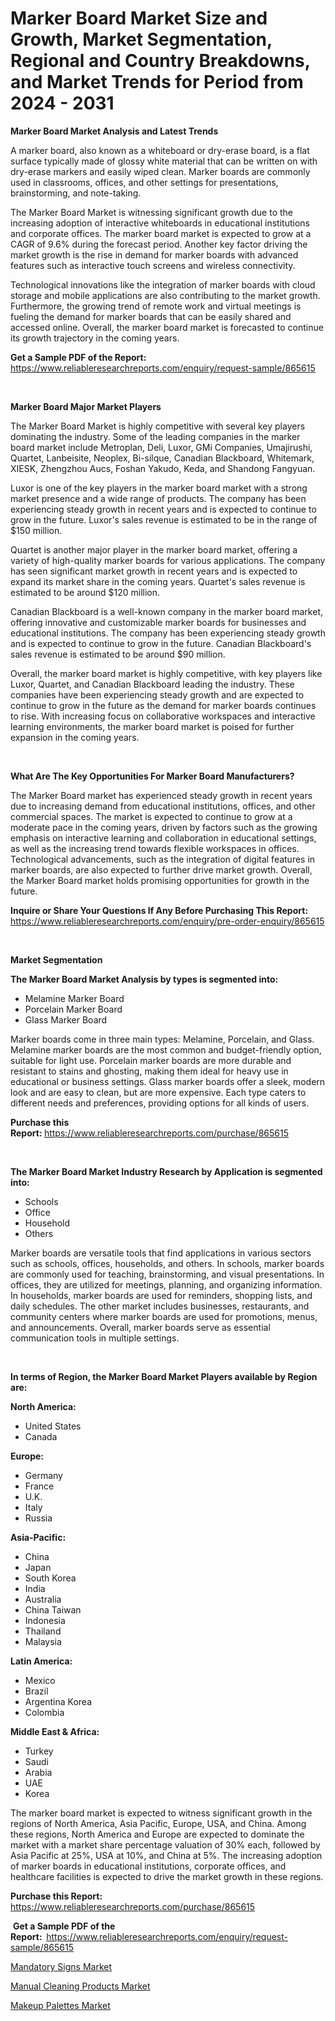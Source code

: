 <p><h1>Marker Board Market Size and Growth, Market Segmentation, Regional and Country Breakdowns, and Market Trends for Period from 2024 -  2031</h1></p><p><strong>Marker Board Market Analysis and Latest Trends</strong></p>
<p><p>A marker board, also known as a whiteboard or dry-erase board, is a flat surface typically made of glossy white material that can be written on with dry-erase markers and easily wiped clean. Marker boards are commonly used in classrooms, offices, and other settings for presentations, brainstorming, and note-taking.</p><p>The Marker Board Market is witnessing significant growth due to the increasing adoption of interactive whiteboards in educational institutions and corporate offices. The marker board market is expected to grow at a CAGR of 9.6% during the forecast period. Another key factor driving the market growth is the rise in demand for marker boards with advanced features such as interactive touch screens and wireless connectivity.</p><p>Technological innovations like the integration of marker boards with cloud storage and mobile applications are also contributing to the market growth. Furthermore, the growing trend of remote work and virtual meetings is fueling the demand for marker boards that can be easily shared and accessed online. Overall, the marker board market is forecasted to continue its growth trajectory in the coming years.</p></p>
<p><strong>Get a Sample PDF of the Report:&nbsp;</strong> <a href="https://www.reliableresearchreports.com/enquiry/request-sample/865615">https://www.reliableresearchreports.com/enquiry/request-sample/865615</a></p>
<p>&nbsp;</p>
<p><strong>Marker Board Major Market Players</strong></p>
<p><p>The Marker Board Market is highly competitive with several key players dominating the industry. Some of the leading companies in the marker board market include Metroplan, Deli, Luxor, GMi Companies, Umajirushi, Quartet, Lanbeisite, Neoplex, Bi-silque, Canadian Blackboard, Whitemark, XIESK, Zhengzhou Aucs, Foshan Yakudo, Keda, and Shandong Fangyuan.</p><p>Luxor is one of the key players in the marker board market with a strong market presence and a wide range of products. The company has been experiencing steady growth in recent years and is expected to continue to grow in the future. Luxor's sales revenue is estimated to be in the range of $150 million.</p><p>Quartet is another major player in the marker board market, offering a variety of high-quality marker boards for various applications. The company has seen significant market growth in recent years and is expected to expand its market share in the coming years. Quartet's sales revenue is estimated to be around $120 million.</p><p>Canadian Blackboard is a well-known company in the marker board market, offering innovative and customizable marker boards for businesses and educational institutions. The company has been experiencing steady growth and is expected to continue to grow in the future. Canadian Blackboard's sales revenue is estimated to be around $90 million.</p><p>Overall, the marker board market is highly competitive, with key players like Luxor, Quartet, and Canadian Blackboard leading the industry. These companies have been experiencing steady growth and are expected to continue to grow in the future as the demand for marker boards continues to rise. With increasing focus on collaborative workspaces and interactive learning environments, the marker board market is poised for further expansion in the coming years.</p></p>
<p>&nbsp;</p>
<p><strong>What Are The Key Opportunities For Marker Board Manufacturers?</strong></p>
<p><p>The Marker Board market has experienced steady growth in recent years due to increasing demand from educational institutions, offices, and other commercial spaces. The market is expected to continue to grow at a moderate pace in the coming years, driven by factors such as the growing emphasis on interactive learning and collaboration in educational settings, as well as the increasing trend towards flexible workspaces in offices. Technological advancements, such as the integration of digital features in marker boards, are also expected to further drive market growth. Overall, the Marker Board market holds promising opportunities for growth in the future.</p></p>
<p><strong>Inquire or Share Your Questions If Any Before Purchasing This Report:</strong> <a href="https://www.reliableresearchreports.com/enquiry/pre-order-enquiry/865615">https://www.reliableresearchreports.com/enquiry/pre-order-enquiry/865615</a></p>
<p>&nbsp;</p>
<p><strong>Market Segmentation</strong></p>
<p><strong>The Marker Board Market Analysis by types is segmented into:</strong></p>
<p><ul><li>Melamine Marker Board</li><li>Porcelain Marker Board</li><li>Glass Marker Board</li></ul></p>
<p><p>Marker boards come in three main types: Melamine, Porcelain, and Glass. Melamine marker boards are the most common and budget-friendly option, suitable for light use. Porcelain marker boards are more durable and resistant to stains and ghosting, making them ideal for heavy use in educational or business settings. Glass marker boards offer a sleek, modern look and are easy to clean, but are more expensive. Each type caters to different needs and preferences, providing options for all kinds of users.</p></p>
<p><strong>Purchase this Report:&nbsp;</strong><a href="https://www.reliableresearchreports.com/purchase/865615">https://www.reliableresearchreports.com/purchase/865615</a></p>
<p>&nbsp;</p>
<p><strong>The Marker Board Market Industry Research by Application is segmented into:</strong></p>
<p><ul><li>Schools</li><li>Office</li><li>Household</li><li>Others</li></ul></p>
<p><p>Marker boards are versatile tools that find applications in various sectors such as schools, offices, households, and others. In schools, marker boards are commonly used for teaching, brainstorming, and visual presentations. In offices, they are utilized for meetings, planning, and organizing information. In households, marker boards are used for reminders, shopping lists, and daily schedules. The other market includes businesses, restaurants, and community centers where marker boards are used for promotions, menus, and announcements. Overall, marker boards serve as essential communication tools in multiple settings.</p></p>
<p>&nbsp;</p>
<p><strong>In terms of Region, the Marker Board Market Players available by Region are:</strong></p>
<p>
    <p> <strong> North America: </strong>
        <ul>
            <li>United States</li>
            <li>Canada</li>
        </ul>
        </p> 
    <p> <strong> Europe: </strong>
        <ul>
            <li>Germany</li>
            <li>France</li>
            <li>U.K.</li>
            <li>Italy</li>
            <li>Russia</li>
        </ul>
        </p> 
    <p> <strong> Asia-Pacific: </strong>
        <ul>
            <li>China</li>
            <li>Japan</li>
            <li>South Korea</li>
            <li>India</li>
            <li>Australia</li>
            <li>China Taiwan</li>
            <li>Indonesia</li>
            <li>Thailand</li>
            <li>Malaysia</li>
        </ul>
        </p> 
    <p> <strong> Latin America: </strong>
        <ul>
            <li>Mexico</li>
            <li>Brazil</li>
            <li>Argentina Korea</li>
            <li>Colombia</li>
        </ul>
        </p> 
    <p> <strong> Middle East & Africa: </strong>
        <ul>
            <li>Turkey</li>
            <li>Saudi</li>
            <li>Arabia</li>
            <li>UAE</li>
            <li>Korea</li>
        </ul>
    </p>
    </p>
<p><p>The marker board market is expected to witness significant growth in the regions of North America, Asia Pacific, Europe, USA, and China. Among these regions, North America and Europe are expected to dominate the market with a market share percentage valuation of 30% each, followed by Asia Pacific at 25%, USA at 10%, and China at 5%. The increasing adoption of marker boards in educational institutions, corporate offices, and healthcare facilities is expected to drive the market growth in these regions.</p></p>
<p><strong>Purchase this Report: </strong><a href="https://www.reliableresearchreports.com/purchase/865615">https://www.reliableresearchreports.com/purchase/865615</a></p>
<p>&nbsp;<strong>Get a Sample PDF of the Report:&nbsp;&nbsp;</strong><a href="https://www.reliableresearchreports.com/enquiry/request-sample/865615">https://www.reliableresearchreports.com/enquiry/request-sample/865615</a></p>
<p><strong></strong></p>
<p><p><a href="https://github.com/nicoletavirag/Market-Research-Report-List-2/blob/main/mandatory-signs-market.md">Mandatory Signs Market</a></p><p><a href="https://github.com/redneck06/Market-Research-Report-List-2/blob/main/manual-cleaning-products-market.md">Manual Cleaning Products Market</a></p><p><a href="https://github.com/mauripalmi/Market-Research-Report-List-2/blob/main/makeup-palettes-market.md">Makeup Palettes Market</a></p></p>